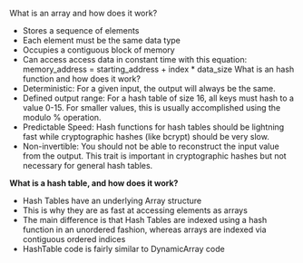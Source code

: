 What is an array and how does it work?
* Stores a sequence of elements
* Each element must be the same data type
* Occupies a contiguous block of memory
* Can access access data in constant time with this equation: memory_address = starting_address + index * data_size
What is an hash function and how does it work?
* Deterministic: For a given input, the output will always be the same.
* Defined output range: For a hash table of size 16, all keys must hash to a value 0-15. For smaller values, this is usually accomplished using the modulo % operation.
* Predictable Speed: Hash functions for hash tables should be lightning fast while cryptographic hashes (like bcrypt) should be very slow.
* Non-invertible: You should not be able to reconstruct the input value from the output. This trait is important in cryptographic hashes but not necessary for general hash tables.


**What is a hash table, and how does it work?**
* Hash Tables have an underlying Array structure
* This is why they are as fast at accessing elements as arrays
* The main difference is that Hash Tables are indexed using a hash function in an unordered fashion, whereas arrays are indexed via contiguous ordered indices
* HashTable code is fairly similar to DynamicArray code
